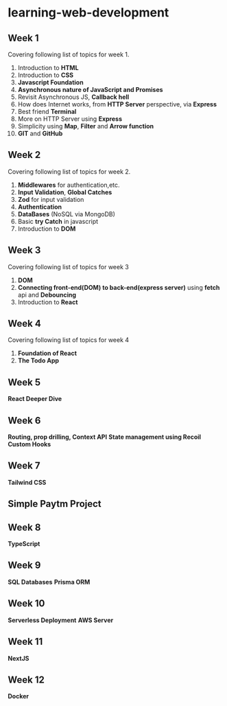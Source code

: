 # learning-web-development

## Week 1
Covering following list of topics for week 1.
1. Introduction to **HTML**
2. Introduction to **CSS**
3. **Javascript Foundation**
4. **Asynchronous nature of JavaScript and Promises**
5. Revisit Asynchronous JS, **Callback hell**
6. How does Internet works, from **HTTP Server** perspective, via **Express**
7. Best friend **Terminal**
8. More on HTTP Server using **Express**
9. Simplicity using **Map**, **Filter** and **Arrow function**
10. **GIT** and **GitHub**

## Week 2
Covering following list of topics for week 2.
1. **Middlewares** for authentication,etc.
2. **Input Validation**, **Global Catches**
3. **Zod** for input validation
4. **Authentication**
5. **DataBases** (NoSQL via MongoDB)
6. Basic **try Catch** in javascript
6. Introduction to **DOM**

## Week 3
Covering following list of topics for week 3
1. **DOM**
2. **Connecting front-end(DOM) to back-end(express server)** using **fetch** api and **Debouncing**
3. Introduction to **React**

## Week 4
Covering following list of topics for week 4
1. **Foundation of React**
2. **The Todo App** 

## Week 5
**React Deeper Dive**

## Week 6
**Routing, prop drilling, Context API**
**State management using Recoil**
**Custom Hooks**

## Week 7
**Tailwind CSS**

## Simple Paytm Project

## Week 8
**TypeScript**

## Week 9
**SQL Databases**
**Prisma ORM**

## Week 10
**Serverless Deployment**
**AWS Server**

## Week 11
**NextJS**

## Week 12
**Docker**

